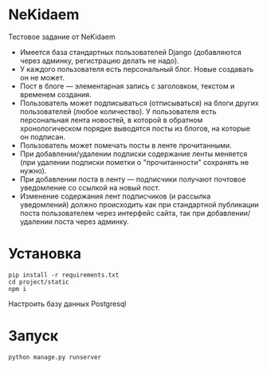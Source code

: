 # NeKidaem
Тестовое задание от NeKidaem

- Имеется база стандартных пользователей Django (добавляются через админку, регистрацию делать не надо).
- У каждого пользователя есть персональный блог. Новые создавать он не может.
- Пост в блоге — элементарная запись с заголовком, текстом и временем создания.
- Пользователь может подписываться (отписываться) на блоги других пользователей (любое количество).
У пользователя есть персональная лента новостей, в которой в обратном хронологическом порядке выводятся посты из блогов, на которые он подписан.
- Пользователь может помечать посты в ленте прочитанными.
- При добавлении/удалении подписки содержание ленты меняется (при удалении подписки пометки о "прочитанности" сохранять не нужно).
- При добавлении поста в ленту — подписчики получают почтовое уведомление со ссылкой на новый пост.
- Изменение содержания лент подписчиков (и рассылка уведомлений) должно происходить как при стандартной публикации поста пользователем через интерфейс сайта, так при добавлении/удалении поста через админку.

# Установка
`pip install -r requirements.txt` <br>
`cd project/static` <br>
`npm i` <br>

Настроить базу данных Postgresql

# Запуск
`python manage.py runserver`
